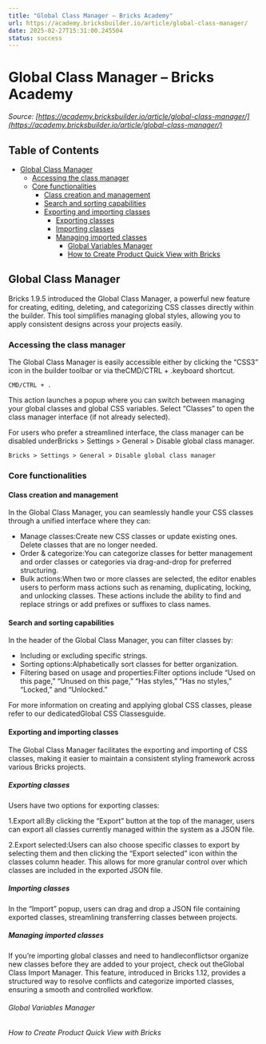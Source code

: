 ```yaml
---
title: "Global Class Manager – Bricks Academy"
url: https://academy.bricksbuilder.io/article/global-class-manager/
date: 2025-02-27T15:31:00.245504
status: success
---
```


# Global Class Manager – Bricks Academy

*Source: [https://academy.bricksbuilder.io/article/global-class-manager/](https://academy.bricksbuilder.io/article/global-class-manager/)*

## Table of Contents

- [Global Class Manager](#global-class-manager)
  - [Accessing the class manager](#accessing-the-class-manager)
  - [Core functionalities](#core-functionalities)
    - [Class creation and management](#class-creation-and-management)
    - [Search and sorting capabilities](#search-and-sorting-capabilities)
    - [Exporting and importing classes](#exporting-and-importing-classes)
      - [Exporting classes](#exporting-classes)
      - [Importing classes](#importing-classes)
      - [Managing imported classes](#managing-imported-classes)
        - [Global Variables Manager](#global-variables-manager)
        - [How to Create Product Quick View with Bricks](#how-to-create-product-quick-view-with-bricks)

## Global Class Manager

Bricks 1.9.5 introduced the Global Class Manager, a powerful new feature for creating, editing, deleting, and categorizing CSS classes directly within the builder. This tool simplifies managing global styles, allowing you to apply consistent designs across your projects easily.

### Accessing the class manager

The Global Class Manager is easily accessible either by clicking the “CSS3” icon in the builder toolbar or via theCMD/CTRL + .keyboard shortcut.

`CMD/CTRL + .`

This action launches a popup where you can switch between managing your global classes and global CSS variables. Select “Classes” to open the class manager interface (if not already selected).

For users who prefer a streamlined interface, the class manager can be disabled underBricks > Settings > General > Disable global class manager.

`Bricks > Settings > General > Disable global class manager`

### Core functionalities

#### Class creation and management

In the Global Class Manager, you can seamlessly handle your CSS classes through a unified interface where they can:

- Manage classes:Create new CSS classes or update existing ones. Delete classes that are no longer needed.
- Order & categorize:You can categorize classes for better management and order classes or categories via drag-and-drop for preferred structuring.
- Bulk actions:When two or more classes are selected, the editor enables users to perform mass actions such as renaming, duplicating, locking, and unlocking classes. These actions include the ability to find and replace strings or add prefixes or suffixes to class names.

#### Search and sorting capabilities

In the header of the Global Class Manager, you can filter classes by:

- Including or excluding specific strings.
- Sorting options:Alphabetically sort classes for better organization.
- Filtering based on usage and properties:Filter options include “Used on this page,” “Unused on this page,” “Has styles,” “Has no styles,” “Locked,” and “Unlocked.”

For more information on creating and applying global CSS classes, please refer to our dedicatedGlobal CSS Classesguide.

#### Exporting and importing classes

The Global Class Manager facilitates the exporting and importing of CSS classes, making it easier to maintain a consistent styling framework across various Bricks projects.

##### Exporting classes

Users have two options for exporting classes:

1.Export all:By clicking the “Export” button at the top of the manager, users can export all classes currently managed within the system as a JSON file.

2.Export selected:Users can also choose specific classes to export by selecting them and then clicking the “Export selected” icon within the classes column header. This allows for more granular control over which classes are included in the exported JSON file.

##### Importing classes

In the “Import” popup, users can drag and drop a JSON file containing exported classes, streamlining transferring classes between projects.

##### Managing imported classes

If you’re importing global classes and need to handleconflictsor organize new classes before they are added to your project, check out theGlobal Class Import Manager. This feature, introduced in Bricks 1.12, provides a structured way to resolve conflicts and categorize imported classes, ensuring a smooth and controlled workflow.

###### Global Variables Manager

###### How to Create Product Quick View with Bricks

